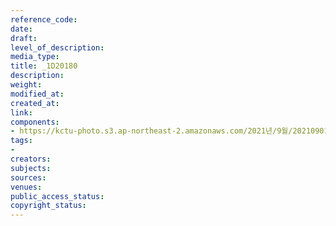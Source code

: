 ```yaml
---
reference_code: 
date: 
draft: 
level_of_description: 
media_type: 
title: _1D20180
description: 
weight: 
modified_at: 
created_at: 
link: 
components:
- https://kctu-photo.s3.ap-northeast-2.amazonaws.com/2021년/9월/20210901_민주노총+일부+간부들의+보수정당+대선후보+캠프행에+대한+민주노총+전,현직+대표자+기자회견/_1D20180.jpg
tags:
- 
creators: 
subjects: 
sources: 
venues: 
public_access_status: 
copyright_status: 
---
```

